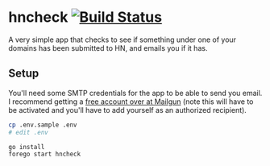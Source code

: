 # hncheck [![Build Status](https://travis-ci.org/brandur/hncheck.svg?branch=master)](https://travis-ci.org/brandur/hncheck)

A very simple app that checks to see if something under one
of your domains has been submitted to HN, and emails you if
it has.

## Setup

You'll need some SMTP credentials for the app to be able to
send you email. I recommend getting a [free account over at
Mailgun][mailgun] (note this will have to be activated and
you'll have to add yourself as an authorized recipient).

``` sh
cp .env.sample .env
# edit .env

go install
forego start hncheck
```

[mailgun]: https://mailgun.com
